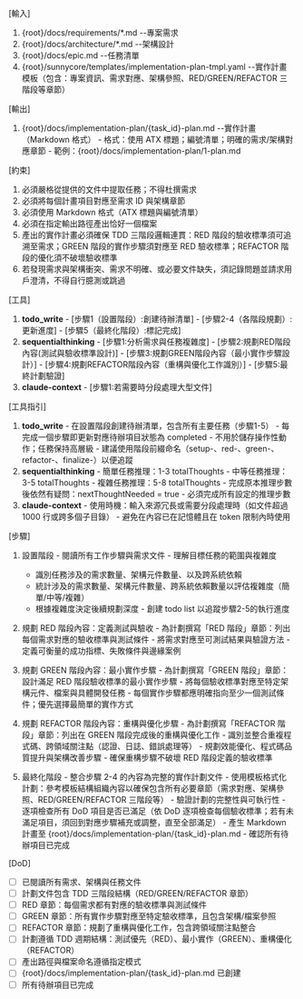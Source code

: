 [輸入]
  1. {root}/docs/requirements/*.md --專案需求
  2. {root}/docs/architecture/*.md --架構設計
  3. {root}/docs/epic.md --任務清單
  4. {root}/sunnycore/templates/implementation-plan-tmpl.yaml --實作計畫模板（包含：專案資訊、需求對應、架構參照、RED/GREEN/REFACTOR 三階段等章節）

[輸出]
  1. {root}/docs/implementation-plan/{task_id}-plan.md --實作計畫（Markdown 格式）
    - 格式：使用 ATX 標題；編號清單；明確的需求/架構對應章節
    - 範例：{root}/docs/implementation-plan/1-plan.md

[約束]
  1. 必須嚴格從提供的文件中提取任務；不得杜撰需求
  2. 必須將每個計畫項目對應至需求 ID 與架構章節
  3. 必須使用 Markdown 格式（ATX 標題與編號清單）
  4. 必須在指定輸出路徑產出恰好一個檔案
  5. 產出的實作計畫必須確保 TDD 三階段邏輯連貫：RED 階段的驗收標準須可追溯至需求；GREEN 階段的實作步驟須對應至 RED 驗收標準；REFACTOR 階段的優化須不破壞驗收標準
  6. 若發現需求與架構衝突、需求不明確、或必要文件缺失，須記錄問題並請求用戶澄清，不得自行臆測或跳過

[工具]
  1. **todo_write**
    - [步驟1（設置階段）:創建待辦清單]
    - [步驟2-4（各階段規劃）:更新進度]
    - [步驟5（最終化階段）:標記完成]
  2. **sequentialthinking**
    - [步驟1:分析需求與任務複雜度]
    - [步驟2:規劃RED階段內容(測試與驗收標準設計)]
    - [步驟3:規劃GREEN階段內容（最小實作步驟設計）]
    - [步驟4:規劃REFACTOR階段內容（重構與優化工作識別）]
    - [步驟5:最終計劃驗證]
  3. **claude-context**
    - [步驟1:若需要時分段處理大型文件]

[工具指引]
  1. **todo_write**
    - 在設置階段創建待辦清單，包含所有主要任務（步驟1-5）
    - 每完成一個步驟即更新對應待辦項目狀態為 completed
    - 不用於儲存操作性動作；任務保持高層級
    - 建議使用階段前綴命名（setup-、red-、green-、refactor-、finalize-）以便追蹤
  2. **sequentialthinking**
    - 簡單任務推理：1-3 totalThoughts
    - 中等任務推理：3-5 totalThoughts
    - 複雜任務推理：5-8 totalThoughts
    - 完成原本推理步數後依然有疑問：nextThoughtNeeded = true
    - 必須完成所有設定的推理步數
  3. **claude-context**
    - 使用時機：輸入來源冗長或需要分段處理時（如文件超過 1000 行或跨多個子目錄）
    - 避免在內容已在記憶體且在 token 限制內時使用

[步驟]
  1. 設置階段
    - 閱讀所有工作步驟與需求文件
    - 理解目標任務的範圍與複雜度
      * 識別任務涉及的需求數量、架構元件數量、以及跨系統依賴
      * 統計涉及的需求數量、架構元件數量、跨系統依賴數量以評估複雜度（簡單/中等/複雜）
      * 根據複雜度決定後續規劃深度
    - 創建 todo list 以追蹤步驟2-5的執行進度

  2. 規劃 RED 階段內容：定義測試與驗收
    - 為計劃撰寫「RED 階段」章節：列出每個需求對應的驗收標準與測試條件
    - 將需求對應至可測試結果與驗證方法
    - 定義可衡量的成功指標、失敗條件與邊緣案例

  3. 規劃 GREEN 階段內容：最小實作步驟
    - 為計劃撰寫「GREEN 階段」章節：設計滿足 RED 階段驗收標準的最小實作步驟
    - 將每個驗收標準對應至特定架構元件、檔案與具體開發任務
    - 每個實作步驟都應明確指向至少一個測試條件；優先選擇最簡單的實作方式

  4. 規劃 REFACTOR 階段內容：重構與優化步驟
    - 為計劃撰寫「REFACTOR 階段」章節：列出在 GREEN 階段完成後的重構與優化工作
    - 識別並整合重複程式碼、跨領域關注點（認證、日誌、錯誤處理等）
    - 規劃效能優化、程式碼品質提升與架構改善步驟
    - 確保重構步驟不破壞 RED 階段定義的驗收標準

  5. 最終化階段
    - 整合步驟 2-4 的內容為完整的實作計劃文件
    - 使用模板格式化計劃：參考模板結構組織內容以確保包含所有必要章節（需求對應、架構參照、RED/GREEN/REFACTOR 三階段等）
    - 驗證計劃的完整性與可執行性
    - 逐項檢查所有 DoD 項目是否已滿足（依 DoD 逐項檢查每個驗收標準；若有未滿足項目，須回到對應步驟補充或調整，直至全部滿足）
    - 產生 Markdown 計畫至 {root}/docs/implementation-plan/{task_id}-plan.md
    - 確認所有待辦項目已完成

[DoD]
  - [ ] 已閱讀所有需求、架構與任務文件
  - [ ] 計劃文件包含 TDD 三階段結構（RED/GREEN/REFACTOR 章節）
  - [ ] RED 章節：每個需求都有對應的驗收標準與測試條件
  - [ ] GREEN 章節：所有實作步驟對應至特定驗收標準，且包含架構/檔案參照
  - [ ] REFACTOR 章節：規劃了重構與優化工作，包含跨領域關注點整合
  - [ ] 計劃遵循 TDD 週期結構：測試優先（RED）、最小實作（GREEN）、重構優化（REFACTOR）
  - [ ] 產出路徑與檔案命名遵循指定模式
  - [ ] {root}/docs/implementation-plan/{task_id}-plan.md 已創建
  - [ ] 所有待辦項目已完成
